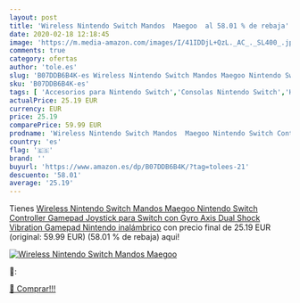 ```yaml
---
layout: post
title: 'Wireless Nintendo Switch Mandos  Maegoo  al 58.01 % de rebaja'
date: 2020-02-18 12:18:45
image: 'https://m.media-amazon.com/images/I/41IDDjL+QzL._AC_._SL400_.jpg'
comments: true
category: ofertas
author: 'tole.es'
slug: 'B07DDB6B4K-es Wireless Nintendo Switch Mandos Maegoo Nintendo Switch...'
sku: 'B07DDB6B4K-es'
tags: [ 'Accesorios para Nintendo Switch','Consolas Nintendo Switch','Hardware y juegos para Nintendo Switch','Iluminación','Iluminación de ambiente de interior','Iluminación de interior','Iluminación decorativa y para usos específicos de interior','Juegos para Nintendo Switch','Mandos para Nintendo Switch','Videojuegos','nintendo', ]
actualPrice: 25.19 EUR
currency: EUR
price: 25.19
comparePrice: 59.99 EUR
prodname: 'Wireless Nintendo Switch Mandos  Maegoo Nintendo Switch Controller Gamepad Joystick para Switch con Gyro Axis Dual Shock Vibration Gamepad Nintendo inalámbrico'
country: 'es'
flag: '🇪🇸'
brand: ''
buyurl: 'https://www.amazon.es/dp/B07DDB6B4K/?tag=tolees-21'
descuento: '58.01'
average: '25.19'
---
```


Tienes [Wireless Nintendo Switch Mandos  Maegoo Nintendo Switch Controller Gamepad Joystick para Switch con Gyro Axis Dual Shock Vibration Gamepad Nintendo inalámbrico](https://www.amazon.es/dp/B07DDB6B4K/?tag=tolees-21) con precio final de  25.19 EUR (original: 59.99 EUR) (58.01 %  de rebaja) aqui!

[![Wireless Nintendo Switch Mandos  Maegoo ](https://m.media-amazon.com/images/I/41IDDjL+QzL._AC_._SL400_.jpg)](https://www.amazon.es/dp/B07DDB6B4K/?tag=tolees-21)

🔎:


[🛒 Comprar!!!](https://www.amazon.es/dp/B07DDB6B4K/?tag=tolees-21)
